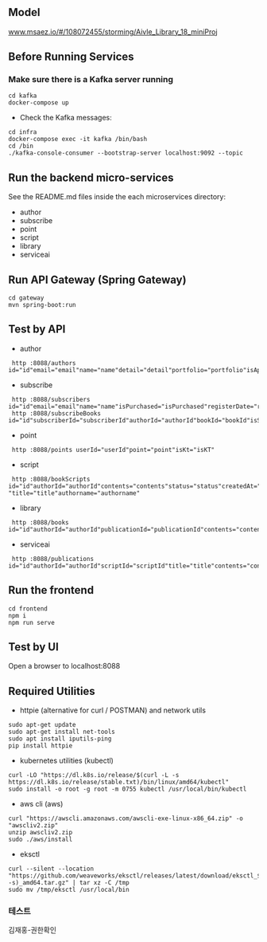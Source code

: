# 

## Model
www.msaez.io/#/108072455/storming/Aivle_Library_18_miniProj

## Before Running Services
### Make sure there is a Kafka server running
```
cd kafka
docker-compose up
```
- Check the Kafka messages:
```
cd infra
docker-compose exec -it kafka /bin/bash
cd /bin
./kafka-console-consumer --bootstrap-server localhost:9092 --topic
```

## Run the backend micro-services
See the README.md files inside the each microservices directory:

- author
- subscribe
- point
- script
- library
- serviceai


## Run API Gateway (Spring Gateway)
```
cd gateway
mvn spring-boot:run
```

## Test by API
- author
```
 http :8088/authors id="id"email="email"name="name"detail="detail"portfolio="portfolio"isApprove="isApprove"
```
- subscribe
```
 http :8088/subscribers id="id"email="email"name="name"isPurchased="isPurchased"registerDate="registerDate"purchaseDate="PurchaseDate"notification="notification"isKt="isKT"
 http :8088/subscribeBooks id="id"subscriberId="subscriberId"authorId="authorId"bookId="bookId"isSubscribed="isSubscribed"status="status"subscriptionDate="subscriptionDate"subscriptionExpiredDate="subscriptionExpiredDate"title="title"
```
- point
```
 http :8088/points userId="userId"point="point"isKt="isKT"
```
- script
```
 http :8088/bookScripts id="id"authorId="authorId"contents="contents"status="status"createdAt="createdAt"updatedAt="updatedAt "title="title"authorname="authorname"
```
- library
```
 http :8088/books id="id"authorId="authorId"publicationId="publicationId"contents="contents"coverImageUrl="coverImageURL"plot="plot"views="views"status="status"category="category"subscriptionFee="subscriptionFee"plotUrl="plotURL"isBest="isBest"title="title"authorName="authorName"
```
- serviceai
```
 http :8088/publications id="id"authorId="authorId"scriptId="scriptId"title="title"contents="contents"coverImageUrl="coverImageURL"plot="plot"status="status"plotUrl="plotURL"category="category"subscriptionFee="subscriptionFee"authorname="authorname"
```


## Run the frontend
```
cd frontend
npm i
npm run serve
```

## Test by UI
Open a browser to localhost:8088

## Required Utilities

- httpie (alternative for curl / POSTMAN) and network utils
```
sudo apt-get update
sudo apt-get install net-tools
sudo apt install iputils-ping
pip install httpie
```

- kubernetes utilities (kubectl)
```
curl -LO "https://dl.k8s.io/release/$(curl -L -s https://dl.k8s.io/release/stable.txt)/bin/linux/amd64/kubectl"
sudo install -o root -g root -m 0755 kubectl /usr/local/bin/kubectl
```

- aws cli (aws)
```
curl "https://awscli.amazonaws.com/awscli-exe-linux-x86_64.zip" -o "awscliv2.zip"
unzip awscliv2.zip
sudo ./aws/install
```

- eksctl 
```
curl --silent --location "https://github.com/weaveworks/eksctl/releases/latest/download/eksctl_$(uname -s)_amd64.tar.gz" | tar xz -C /tmp
sudo mv /tmp/eksctl /usr/local/bin
```

### 테스트
김재홍-권한확인